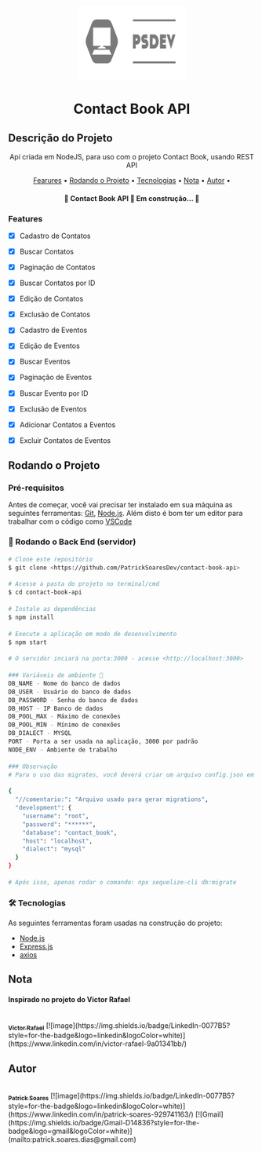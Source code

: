 <p align="center">
  <a href="https://unform.dev">
    <img src="./src/assets/logo.png" height="150" width="220" alt="logo PSDEV" />
  </a>
</p>

<h1 align="center">Contact Book API</h1>

## Descrição do Projeto
<p align="center">Api criada em NodeJS, para uso com o projeto Contact Book, usando REST API</p>

<p align="center">
 <a href="#featuares">Fearures</a> •
 <a href="#rodando-o-projeto">Rodando o Projeto</a> • 
 <a href="#tecnologias">Tecnologias</a> • 
 <a href="#nota">Nota</a> • 
 <a href="#auto">Autor</a> • 
</p>

<h4 align="center"> 
	🚧  Contact Book API 🚀 Em construção...  🚧
</h4>

### Features

- [x] Cadastro de Contatos
- [x] Buscar Contatos
- [x] Paginação de Contatos
- [x] Buscar Contatos por ID
- [x] Edição de Contatos
- [x] Exclusão de Contatos
- [x] Cadastro de Eventos
- [x] Edição de Eventos
- [x] Buscar Eventos
- [x] Paginação de Eventos
- [x] Buscar Evento por ID
- [x] Exclusão de Eventos
- [x] Adicionar Contatos a Eventos
- [x] Excluir Contatos de Eventos


## Rodando o Projeto

### Pré-requisitos

Antes de começar, você vai precisar ter instalado em sua máquina as seguintes ferramentas:
[Git](https://git-scm.com), [Node.js](https://nodejs.org/en/). 
Além disto é bom ter um editor para trabalhar com o código como [VSCode](https://code.visualstudio.com/)

### 🎲 Rodando o Back End (servidor)

```bash
# Clone este repositório
$ git clone <https://github.com/PatrickSoaresDev/contact-book-api>

# Acesse a pasta do projeto no terminal/cmd
$ cd contact-book-api

# Instale as dependências
$ npm install

# Execute a aplicação em modo de desenvolvimento
$ npm start

# O servidor inciará na porta:3000 - acesse <http://localhost:3000>

### Variáveis de ambiente 🔐
DB_NAME - Nome do banco de dados
DB_USER - Usuário do banco de dados
DB_PASSWORD - Senha do banco de dados
DB_HOST - IP Banco de dados
DB_POOL_MAX - Máximo de conexões
DB_POOL_MIN - Mínimo de conexões
DB_DIALECT - MYSQL
PORT - Porta a ser usada na aplicação, 3000 por padrão
NODE_ENV - Ambiente de trabalho

### Observação
# Para o uso das migrates, você deverá criar um arquivo config.json em "./src/database", e criar o arquivo a seguir com as informações do seu banco de dados.

{
  "//comentario:": "Arquivo usado para gerar migrations",
  "development": {
    "username": "root",
    "password": "******",
    "database": "contact_book",
    "host": "localhost",
    "dialect": "mysql"
  }
}

# Após isso, apenas rodar o comando: npx sequelize-cli db:migrate


```


### 🛠 Tecnologias

As seguintes ferramentas foram usadas na construção do projeto:

- [Node.js](https://nodejs.org/en/)
- [Express.js](https://expressjs.com/pt-br/)
- [axios](https://axios-http.com/ptbr/docs/intro)

## Nota

<h4>Inspirado no projeto do Victor Rafael</h4>
<a href="https://github.com/VictorRafael735">
 <img style="border-radius: 50%;" src="https://avatars.githubusercontent.com/u/104468079?v=4" width="100px;" alt=""/>
 <br />
 <sub><b>Victor Rafael</b></sub></a> <a href="https://github.com/VictorRafael735/agenda-eletronica" title="Projeto Victor"></a>
[![image](https://img.shields.io/badge/LinkedIn-0077B5?style=for-the-badge&logo=linkedin&logoColor=white)](https://www.linkedin.com/in/victor-rafael-9a01341bb/) 


## Autor

<a href="https://www.linkedin.com/in/patrick-soares-929741163/">
 <img style="border-radius: 50%;" src="https://media-exp2.licdn.com/dms/image/C4D03AQHfAGKxxUmiXw/profile-displayphoto-shrink_200_200/0/1655917944326?e=1661990400&v=beta&t=8UBa692kTzrAxjD67bGTx0c6Xy6K8AsPcJrusdOMAFE" width="100px;" alt=""/>
 <br />
 <sub><b>Patrick Soares</b></sub></a> <a href="https://www.linkedin.com/in/patrick-soares-929741163/" title="LinkedIn"></a>
[![image](https://img.shields.io/badge/LinkedIn-0077B5?style=for-the-badge&logo=linkedin&logoColor=white)](https://www.linkedin.com/in/patrick-soares-929741163/) 
[![Gmail](https://img.shields.io/badge/Gmail-D14836?style=for-the-badge&logo=gmail&logoColor=white)](mailto:patrick.soares.dias@gmail.com)

